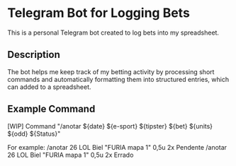 # Telegram Bot for Logging Bets

This is a personal Telegram bot created to log bets into my spreadsheet.

## Description

The bot helps me keep track of my betting activity by processing short commands and automatically formatting them into structured entries, which can added to a spreadsheet.

## Example Command

[WIP] Command "/anotar ${date} ${e-sport} ${tipster} ${bet} ${units} ${odd} ${Status}"

For example:
/anotar 26 LOL Biel "FURIA mapa 1" 0,5u 2x Pendente
/anotar 26 LOL Biel "FURIA mapa 1" 0,5u 2x Errado

